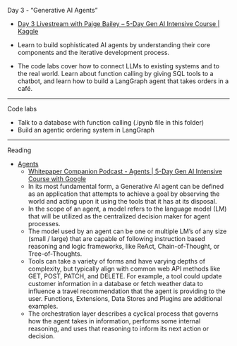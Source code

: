 Day 3 - “Generative AI Agents”

* [Day 3 Livestream with Paige Bailey – 5-Day Gen AI Intensive Course | Kaggle](https://www.youtube.com/live/HQUtMWoTAD4?si=wpuex_e8mKkBtatA)

* Learn to build sophisticated AI agents by understanding their core components and the iterative development process.

* The code labs cover how to connect LLMs to existing systems and to the real world. Learn about function calling by giving SQL tools to a      chatbot, and learn how to build a LangGraph agent that takes orders in a café.

- - - -

Code labs
* Talk to a database with function calling (.ipynb file in this folder)
* Build an agentic ordering system in LangGraph

- - - -

Reading
* [Agents](https://www.kaggle.com/whitepaper-agents)
  * [Whitepaper Companion Podcast - Agents | 5-Day Gen AI Intensive Course with Google](https://youtu.be/H4gZd4BCrDQ?si=L-11Mj9PdYYQKoao)
  * In its most fundamental form, a Generative AI agent can be defined as an application that
    attempts to achieve a goal by observing the world and acting upon it using the tools that it
    has at its disposal.
  * In the scope of an agent, a model refers to the language model (LM) that will be utilized as
    the centralized decision maker for agent processes.
  * The model used by an agent can be one or multiple LM’s of any size (small / large) that are capable of following instruction based
    reasoning and logic frameworks, like ReAct, Chain-of-Thought, or Tree-of-Thoughts.
  * Tools can take a variety of forms and have varying depths of complexity, but typically align with common web API methods like GET, POST,
    PATCH, and DELETE. For example, a tool could update customer information in a database or fetch weather data to influence a travel
    recommendation that the agent is providing to the user. Functions, Extensions, Data Stores and Plugins are additional examples.
  * The orchestration layer describes a cyclical process that governs how the agent takes in
    information, performs some internal reasoning, and uses that reasoning to inform its next
    action or decision.
